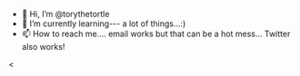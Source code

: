 - 👋 Hi, I’m @torythetortle
- 🌱 I’m currently learning--- a lot of things...:) 
- 📫 How to reach me.... email works but that can be a hot mess... Twitter also works! 

<
